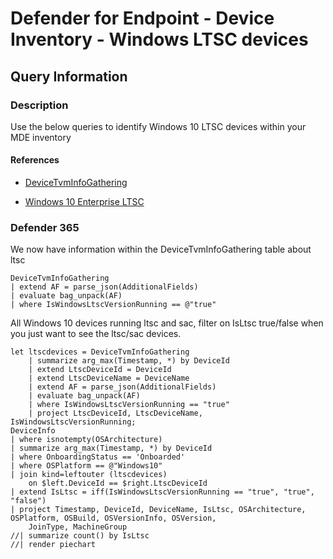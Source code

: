 # Defender for Endpoint - Device Inventory - Windows LTSC devices


## Query Information

### Description

Use the below queries to identify Windows 10 LTSC devices within your MDE inventory


#### References

- [DeviceTvmInfoGathering](https://learn.microsoft.com/en-us/microsoft-365/security/defender/advanced-hunting-devicetvminfogathering-table?view=o365-worldwide)

- [Windows 10 Enterprise LTSC](https://learn.microsoft.com/en-us/windows/whats-new/ltsc/)


### Defender 365

We now have information within the DeviceTvmInfoGathering table about ltsc

```Kusto
DeviceTvmInfoGathering
| extend AF = parse_json(AdditionalFields)
| evaluate bag_unpack(AF)
| where IsWindowsLtscVersionRunning == @"true"
```

All Windows 10 devices running ltsc and sac, filter on IsLtsc true/false when you just want to see the ltsc/sac devices. 

```Kusto
let ltscdevices = DeviceTvmInfoGathering
    | summarize arg_max(Timestamp, *) by DeviceId
    | extend LtscDeviceId = DeviceId
    | extend LtscDeviceName = DeviceName
    | extend AF = parse_json(AdditionalFields)
    | evaluate bag_unpack(AF)
    | where IsWindowsLtscVersionRunning == "true"
    | project LtscDeviceId, LtscDeviceName, IsWindowsLtscVersionRunning;
DeviceInfo
| where isnotempty(OSArchitecture)
| summarize arg_max(Timestamp, *) by DeviceId
| where OnboardingStatus == 'Onboarded'
| where OSPlatform == @"Windows10"
| join kind=leftouter (ltscdevices)
    on $left.DeviceId == $right.LtscDeviceId
| extend IsLtsc = iff(IsWindowsLtscVersionRunning == "true", "true", "false")
| project Timestamp, DeviceId, DeviceName, IsLtsc, OSArchitecture, OSPlatform, OSBuild, OSVersionInfo, OSVersion,
    JoinType, MachineGroup
//| summarize count() by IsLtsc
//| render piechart 
```
